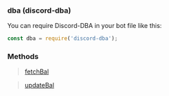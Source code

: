 ### dba (discord-dba)
You can require Discord-DBA in your bot file like this:
```js
const dba = require('discord-dba');
```
### Methods
> [fetchBal](./fetchBal.md)

> [updateBal](./updateBal.md)
